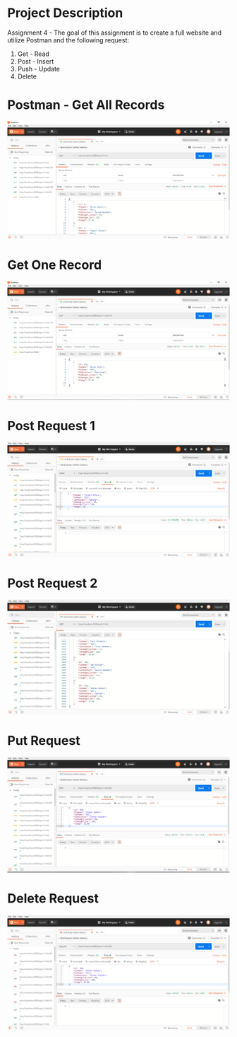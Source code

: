 # Project Description
Assignment 4 - The goal of this assignment is to create a full website and utilize Postman and the following request:

1. Get - Read
2. Post - Insert
3. Push - Update
4. Delete

# Postman - Get All Records
![postman request output](screenshots/PostmanAllRecords.PNG)
# Get One Record
![postman request output](screenshots/PostmanOneRecord.PNG)
# Post Request 1
![postman request output](screenshots/PostRequest.PNG)
# Post Request 2
![postman request output](screenshots/PostRequest2.PNG)
# Put Request
![postman request output](screenshots/PutRequest.PNG)
# Delete Request
![postman request output](screenshots/DeleteRequest.PNG)
